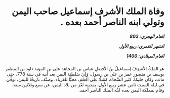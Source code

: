 <h1 dir="rtl">وفاة الملك الأشرف إسماعيل صاحب اليمن وتولي ابنه الناصر أحمد بعده .</h1>

<h5 dir="rtl">العام الهجري:  803

الشهر القمري: ربيع الأول

العام الميلادي: 1400</h5>

<p dir="rtl">هو المَلِكُ الأشرَفُ إسماعيلُ بنُ الأفضلِ عباسِ بن المجاهد علي بن المؤيد داود بن المظفر يوسف بن منصور عمر بن علي بن رسول، وَلِيَ سَلطنة اليمن بعد أبيه في سنة 778، حتى مات، وكان حليمًا، كثير السَّخاء، مُقبلًا على العلم، محبًّا للغرباء، وصنَّف تاريخًا لليمن، توفِّيَ في ليلة السبت ثامن عشر ربيع الأول، بمدينة تَعْز من بلاد اليمن، عن سبع وثلاثين سنة، وقام بمملكة اليمن بعده ابنُه الملك الناصر أحمد.</p></br>
